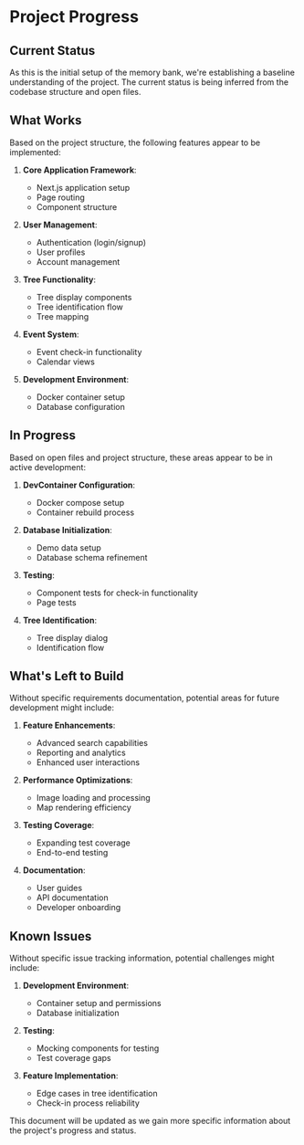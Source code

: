 # Project Progress

## Current Status

As this is the initial setup of the memory bank, we're establishing a baseline understanding of the project. The current status is being inferred from the codebase structure and open files.

## What Works

Based on the project structure, the following features appear to be implemented:

1. **Core Application Framework**:

   - Next.js application setup
   - Page routing
   - Component structure

2. **User Management**:

   - Authentication (login/signup)
   - User profiles
   - Account management

3. **Tree Functionality**:

   - Tree display components
   - Tree identification flow
   - Tree mapping

4. **Event System**:

   - Event check-in functionality
   - Calendar views

5. **Development Environment**:
   - Docker container setup
   - Database configuration

## In Progress

Based on open files and project structure, these areas appear to be in active development:

1. **DevContainer Configuration**:

   - Docker compose setup
   - Container rebuild process

2. **Database Initialization**:

   - Demo data setup
   - Database schema refinement

3. **Testing**:

   - Component tests for check-in functionality
   - Page tests

4. **Tree Identification**:
   - Tree display dialog
   - Identification flow

## What's Left to Build

Without specific requirements documentation, potential areas for future development might include:

1. **Feature Enhancements**:

   - Advanced search capabilities
   - Reporting and analytics
   - Enhanced user interactions

2. **Performance Optimizations**:

   - Image loading and processing
   - Map rendering efficiency

3. **Testing Coverage**:

   - Expanding test coverage
   - End-to-end testing

4. **Documentation**:
   - User guides
   - API documentation
   - Developer onboarding

## Known Issues

Without specific issue tracking information, potential challenges might include:

1. **Development Environment**:

   - Container setup and permissions
   - Database initialization

2. **Testing**:

   - Mocking components for testing
   - Test coverage gaps

3. **Feature Implementation**:
   - Edge cases in tree identification
   - Check-in process reliability

This document will be updated as we gain more specific information about the project's progress and status.
